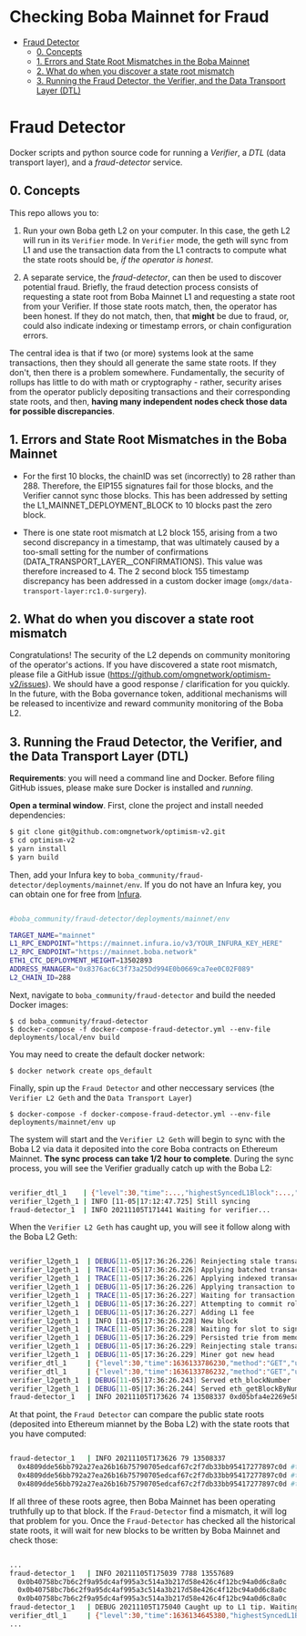 # Checking Boba Mainnet for Fraud

- [Fraud Detector](#fraud-detector)
  * [0. Concepts](#0-concepts)
  * [1. Errors and State Root Mismatches in the Boba Mainnet](#1-errors-and-state-root-mismatches-in-the-boba-mainnet)
  * [2. What do when you discover a state root mismatch](#2-what-do-when-you-discover-a-state-root-mismatch)
  * [3. Running the Fraud Detector, the Verifier, and the Data Transport Layer (DTL)](#3-running-the-fraud-detector--the-verifier--and-the-data-transport-layer--dtl-)

# Fraud Detector

Docker scripts and python source code for running a *Verifier*, a *DTL* (data transport layer), and a *fraud-detector* service.

## 0. Concepts

This repo allows you to: 

1. Run your own Boba geth L2 on your computer. In this case, the geth L2 will run in its `Verifier` mode. In `Verifier` mode, the geth will sync from L1 and use the transaction data from the L1 contracts to compute what the state roots should be, *if the operator is honest*.

2. A separate service, the *fraud-detector*, can then be used to discover potential fraud. Briefly, the fraud detection process consists of requesting a state root from Boba Mainnet L1 and requesting a state root from your Verifier. If those state roots match, then, the operator has been honest. If they do not match, then, that **might** be due to fraud, or, could also indicate indexing or timestamp errors, or chain configuration errors.

The central idea is that if two (or more) systems look at the same transactions, then they should all generate the same state roots. If they don't, then there is a problem somewhere. Fundamentally, the security of rollups has little to do with math or cryptography - rather, security arises from the operator publicly depositing transactions and their corresponding state roots, and then, **having many independent nodes check those data for possible discrepancies**.

## 1. Errors and State Root Mismatches in the Boba Mainnet

* For the first 10 blocks, the chainID was set (incorrectly) to 28 rather than 288. Therefore, the EIP155 signatures fail for those blocks, and the Verifier cannot sync those blocks. This has been addressed by setting the L1_MAINNET_DEPLOYMENT_BLOCK to 10 blocks past the zero block. 

* There is one state root mismatch at L2 block 155, arising from a two second discrepancy in a timestamp, that was ultimately caused by a too-small setting for the number of confirmations (DATA_TRANSPORT_LAYER__CONFIRMATIONS). This value was therefore increased to 4. The 2 second block 155 timestamp discrepancy has been addressed in a custom docker image (`omgx/data-transport-layer:rc1.0-surgery`). 

## 2. What do when you discover a state root mismatch

Congratulations! The security of the L2 depends on community monitoring of the operator's actions. If you have discovered a state root mismatch, please file a GitHub issue (https://github.com/omgnetwork/optimism-v2/issues). We should have a good response / clarification for you quickly. In the future, with the Boba governance token, additional mechanisms will be released to incentivize and reward community monitoring of the Boba L2.  
## 3. Running the Fraud Detector, the Verifier, and the Data Transport Layer (DTL)

**Requirements**: you will need a command line and Docker. Before filing GitHub issues, please make sure Docker is installed and *running*. 

**Open a terminal window**. First, clone the project and install needed dependencies:

```bash
$ git clone git@github.com:omgnetwork/optimism-v2.git
$ cd optimism-v2
$ yarn install
$ yarn build
```

Then, add your Infura key to `boba_community/fraud-detector/deployments/mainnet/env`. If you do not have an Infura key, you can obtain one for free from [Infura](https://infura.io). 

```bash

#boba_community/fraud-detector/deployments/mainnet/env

TARGET_NAME="mainnet"
L1_RPC_ENDPOINT="https://mainnet.infura.io/v3/YOUR_INFURA_KEY_HERE"
L2_RPC_ENDPOINT="https://mainnet.boba.network"
ETH1_CTC_DEPLOYMENT_HEIGHT=13502893
ADDRESS_MANAGER="0x8376ac6C3f73a25Dd994E0b0669ca7ee0C02F089"
L2_CHAIN_ID=288

```

Next, navigate to `boba_community/fraud-detector` and build the needed Docker images:

```
$ cd boba_community/fraud-detector
$ docker-compose -f docker-compose-fraud-detector.yml --env-file deployments/local/env build
```

You may need to create the default docker network:

```
$ docker network create ops_default
```

Finally, spin up the `Fraud Detector` and other neccessary services (the `Verifier L2 Geth` and the `Data Transport Layer`)

```
$ docker-compose -f docker-compose-fraud-detector.yml --env-file deployments/mainnet/env up
```

The system will start and the `Verifier L2 Geth` will begin to sync with the Boba L2 via data it deposited into the core Boba contracts on Ethereum Mainnet. **The sync process can take 1/2 hour to complete**. During the sync process, you will see the Verifier gradually catch up with the Boba L2:

```bash

verifier_dtl_1    | {"level":30,"time":...,"highestSyncedL1Block":...,"targetL1Block":...,"msg":"Synchronizing events from Layer 1 (Ethereum)"}
verifier_l2geth_1 | INFO [11-05|17:12:47.725] Still syncing                            index=69 tip=7806
fraud-detector_1  | INFO 20211105T171441 Waiting for verifier...

```

When the `Verifier L2 Geth` has caught up, you will see it follow along with the Boba L2 Geth:

```bash

verifier_l2geth_1  | DEBUG[11-05|17:36:26.226] Reinjecting stale transactions           count=0
verifier_l2geth_1  | TRACE[11-05|17:36:26.226] Applying batched transaction             index=7828
verifier_l2geth_1  | TRACE[11-05|17:36:26.226] Applying indexed transaction             index=7828
verifier_l2geth_1  | DEBUG[11-05|17:36:26.226] Applying transaction to tip              index=7828  hash=0xbfbc45382be5b47ec39398af8db5401a39d0826201d10103e49d0821d425d40e origin=sequencer
verifier_l2geth_1  | TRACE[11-05|17:36:26.227] Waiting for transaction to be added to chain hash=0xbfbc45382be5b47ec39398af8db5401a39d0826201d10103e49d0821d425d40e
verifier_l2geth_1  | DEBUG[11-05|17:36:26.227] Attempting to commit rollup transaction  hash=0xbfbc45382be5b47ec39398af8db5401a39d0826201d10103e49d0821d425d40e
verifier_l2geth_1  | DEBUG[11-05|17:36:26.227] Adding L1 fee                            l1-fee=9693
verifier_l2geth_1  | INFO [11-05|17:36:26.228] New block                                index=7828  l1-timestamp=1636132977 l1-blocknumber=13557931 tx-hash=0xbfbc45382be5b47ec39398af8db5401a39d0826201d10103e49d0821d425d40e queue-orign=sequencer gas=234861  fees=0.00234861      elapsed=1.375ms
verifier_l2geth_1  | TRACE[11-05|17:36:26.228] Waiting for slot to sign and propagate   delay=0s
verifier_l2geth_1  | DEBUG[11-05|17:36:26.229] Persisted trie from memory database      nodes=48 size=14.23KiB  time=456.119µs   gcnodes=0 gcsize=0.00B gctime=0s livenodes=1 livesize=-1868160.00B
verifier_l2geth_1  | DEBUG[11-05|17:36:26.229] Reinjecting stale transactions           count=0
verifier_l2geth_1  | DEBUG[11-05|17:36:26.229] Miner got new head                       height=7829 block-hash=0x2a4ec268eb3816a09365880ad2e5fc8b89a5570e555838c2b93ccae21157af30 tx-hash=0xbfbc45382be5b47ec39398af8db5401a39d0826201d10103e49d0821d425d40e tx-hash=0xbfbc45382be5b47ec39398af8db5401a39d0826201d10103e49d0821d425d40e
verifier_dtl_1     | {"level":30,"time":1636133786230,"method":"GET","url":"/batch/transaction/latest","elapsed":1,"msg":"Served HTTP Request"}
verifier_dtl_1     | {"level":30,"time":1636133786232,"method":"GET","url":"/batch/transaction/latest","elapsed":1,"msg":"Served HTTP Request"}
verifier_l2geth_1  | DEBUG[11-05|17:36:26.243] Served eth_blockNumber                   conn=172.18.0.4:44544 reqid=147 t=24.086µs
verifier_l2geth_1  | DEBUG[11-05|17:36:26.244] Served eth_getBlockByNumber              conn=172.18.0.4:44544 reqid=148 t=177.276µs
fraud-detector_1   | INFO 20211105T173626 74 13508337 0xd05bfa4e2269e584b95348b070673d2f64a5ee8dbb198f7fa78ee7deac338007 0xd05bfa4e2269e584b95348b070673d2f64a5ee8dbb198f7fa78ee7deac338007 0xd05bfa4e2269e584b95348b070673d2f64a5ee8dbb198f7fa78ee7deac338007 

```

At that point, the `Fraud Detector` can compare the public state roots (deposited into Ethereum miannet by the Boba L2) with the state roots that you have computed:

```bash

fraud-detector_1   | INFO 20211105T173626 79 13508337 
  0x4809dde56bb792a27ea26b16b75790705edcaf67c2f7db33bb95417277897c0d #the SCC-STATEROOT, written into Ethereum Mainnet by Boba Mainnet
  0x4809dde56bb792a27ea26b16b75790705edcaf67c2f7db33bb95417277897c0d #the L2-STATEROOT, as reported by Boba Mainnet
  0x4809dde56bb792a27ea26b16b75790705edcaf67c2f7db33bb95417277897c0d #the VERIFIER-STATEROOT you just calculated

```

If all three of these roots agree, then Boba Mainnet has been operating truthfully up to that block. If the `Fraud-Detector` find a mismatch, it will log that problem for you. Once the `Fraud-Detector` has checked all the historical state roots, it will wait for new blocks to be written by Boba Mainnet and check those:

```bash

...
fraud-detector_1   | INFO 20211105T175039 7788 13557689 
  0x0b40758bc7b6c2f9a95dc4af995a3c514a3b217d58e426c4f12bc94a0d6c8a0c 
  0x0b40758bc7b6c2f9a95dc4af995a3c514a3b217d58e426c4f12bc94a0d6c8a0c 
  0x0b40758bc7b6c2f9a95dc4af995a3c514a3b217d58e426c4f12bc94a0d6c8a0c 
fraud-detector_1   | DEBUG 20211105T175040 Caught up to L1 tip. Waiting for new events from startBlock 13557996
verifier_dtl_1     | {"level":30,"time":1636134645380,"highestSyncedL1Block":13558055,"targetL1Block":13558056,"msg":"Synchronizing events from Layer 1 (Ethereum)"}
...

```




